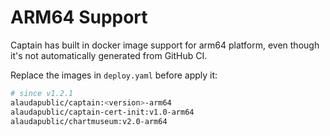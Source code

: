 # ARM64 Support
Captain has built in docker image support for arm64 platform, even though it's not automatically generated from GitHub CI.

Replace the images in `deploy.yaml` before apply it:

```bash
# since v1.2.1
alaudapublic/captain:<version>-arm64 
alaudapublic/captain-cert-init:v1.0-arm64
alaudapublic/chartmuseum:v2.0-arm64
```